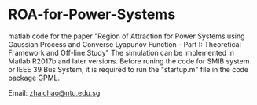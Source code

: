 # ROA-for-Power-Systems
matlab code for the paper "Region of Attraction for Power Systems using Gaussian Process and Converse Lyapunov Function - Part I: Theoretical Framework and Off-line Study"
The simulation can be implemented in Matlab R2017b and later versions.
Before runing the code for SMIB system or IEEE 39 Bus System, it is required to run the "startup.m" file in the code package GPML.

Email: zhaichao@ntu.edu.sg

